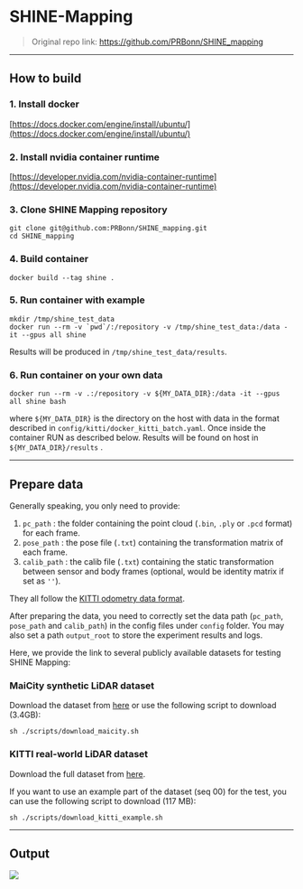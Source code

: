 # SHINE-Mapping

> Original repo link: https://github.com/PRBonn/SHINE_mapping

----

## How to build

### 1. Install docker
[https://docs.docker.com/engine/install/ubuntu/](https://docs.docker.com/engine/install/ubuntu/)
### 2. Install nvidia container runtime
[https://developer.nvidia.com/nvidia-container-runtime](https://developer.nvidia.com/nvidia-container-runtime)
### 3. Clone SHINE Mapping repository
```
git clone git@github.com:PRBonn/SHINE_mapping.git
cd SHINE_mapping
```
### 4. Build container
```
docker build --tag shine .
```
### 5. Run container with example
```
mkdir /tmp/shine_test_data
docker run --rm -v `pwd`/:/repository -v /tmp/shine_test_data:/data -it --gpus all shine
```
Results will be produced in `/tmp/shine_test_data/results`.
### 6. Run container on your own data
```
docker run --rm -v .:/repository -v ${MY_DATA_DIR}:/data -it --gpus all shine bash
```
where `${MY_DATA_DIR}` is the directory on the host with data in the format described in `config/kitti/docker_kitti_batch.yaml`.
Once inside the container RUN as described below. Results will be found on host in `${MY_DATA_DIR}/results` .

----
## Prepare data

Generally speaking, you only need to provide:
1. `pc_path` : the folder containing the point cloud (`.bin`, `.ply` or `.pcd` format) for each frame.
2. `pose_path` : the pose file (`.txt`) containing the transformation matrix of each frame. 
3. `calib_path` : the calib file (`.txt`) containing the static transformation between sensor and body frames (optional, would be identity matrix if set as `''`).

They all follow the [KITTI odometry data format](https://www.cvlibs.net/datasets/kitti/eval_odometry.php).

After preparing the data, you need to correctly set the data path (`pc_path`, `pose_path` and `calib_path`) in the config files under `config` folder. You may also set a path `output_root` to store the experiment results and logs.

Here, we provide the link to several publicly available datasets for testing SHINE Mapping:

### MaiCity synthetic LiDAR dataset

Download the dataset from [here](https://www.ipb.uni-bonn.de/data/mai-city-dataset/) or use the following script to download (3.4GB):

```
sh ./scripts/download_maicity.sh
```

### KITTI real-world LiDAR dataset

Download the full dataset from [here](https://www.cvlibs.net/datasets/kitti/eval_odometry.php).

If you want to use an example part of the dataset (seq 00) for the test, you can use the following script to download (117 MB):
```
sh ./scripts/download_kitti_example.sh
```

---

## Output

![](./shine-mapping.gif)
